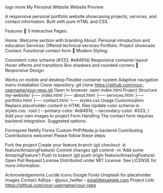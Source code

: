 logo
more
My Personal Website
Website Preview

A responsive personal portfolio website showcasing projects, services, and contact information. Built with pure HTML and CSS.

Features
🚀 5 Interactive Pages:

Home: Welcome section with branding
About: Personal introduction and education
Services: Offered technical services
Portfolio: Project showcase
Contact: Functional contact form
🎨 Modern Styling:

Consistent color scheme (#333, #e8491d)
Responsive container layout
Hover effects and transitions
Box shadows and rounded corners
📱 Responsive Design:

Works on mobile and desktop
Flexible container system
Adaptive navigation menu
Installation
Clone repository:
git clone https://github.com/your-username/your-repo.git
Open in browser:
open index.html
Project Structure
my-website/
├── index.html
├── about.html
├── services.html
├── portfolio.html
├── contact.html
└── styles.css
Usage
Customization
Replace placeholder content in HTML files
Update color scheme in styles.css:
:root {
  --primary-color: #e8491d;
  --secondary-color: #333;
}
Add your own images to project
Form Handling
The contact form requires backend integration. Suggested options:

Formspree
Netlify Forms
Custom PHP/Node.js backend
Contributing
Contributions welcome! Please follow these steps:

Fork the project
Create your feature branch (git checkout -b feature/AmazingFeature)
Commit changes (git commit -m 'Add some AmazingFeature')
Push to branch (git push origin feature/AmazingFeature)
Open Pull Request
License
Distributed under MIT License. See LICENSE for more information.

Acknowledgements
Lucide Icons
Google Fonts
Unsplash for placeholder images
Contact
Aditya - @your_twitter - email@example.com
Project Link: https://github.com/your-username/your-repo
